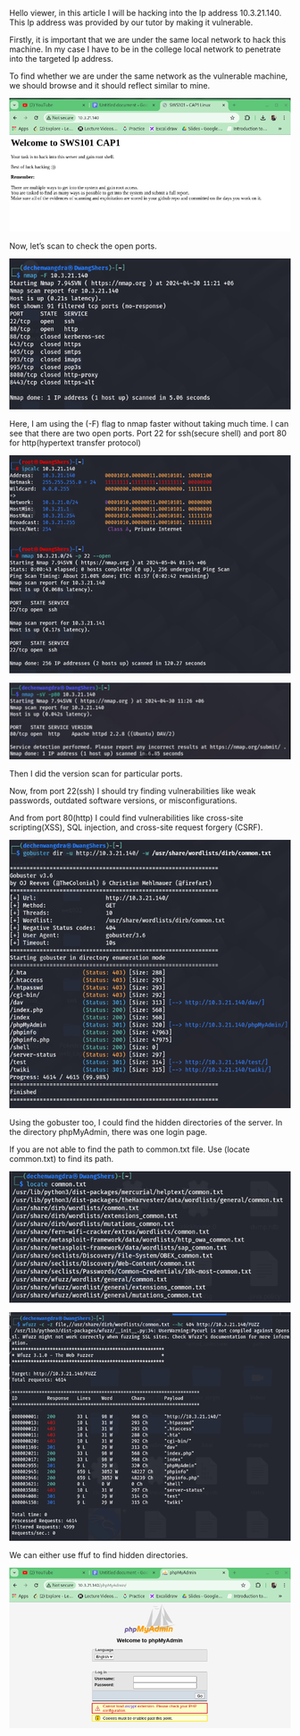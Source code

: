 
Hello viewer, in this article I will be hacking into the Ip address 10.3.21.140. This Ip address was provided by our tutor by making it vulnerable.  

Firstly, it is important that we are under the same local network to hack this machine. In my case I have to be in the college local network to penetrate into the targeted Ip address.

To find whether we are under the same network as the vulnerable machine, we should browse and it should reflect similar to mine. 

![alt text](Images/website.png)

Now, let’s scan to check the open ports. 

![alt text](../evidences/scans/service-enumeration/nmap-all-faster.png)

Here, I am using the (-F) flag to nmap faster without taking much time. I can see that there are two open ports. Port 22 for ssh(secure shell) and port 80 for http(hypertext transfer protocol)

![alt text](../evidences/scans/service-enumeration/nmap-port-22.png)

![alt text](../evidences/scans/service-enumeration/nmap-port-80.png)

Then I did the version scan for particular ports. 

 Now, from port 22(ssh) I should try finding vulnerabilities like weak passwords, outdated software versions, or misconfigurations.

And from port 80(http) I could find vulnerabilities like cross-site scripting(XSS), SQL injection, and cross-site request forgery (CSRF).

![alt text](../evidences/scans/web/gobuster-dir.png)

Using the gobuster too, I could find the hidden directories of the server. In the directory phpMyAdmin, there was one login page.

If you are not able to find the path to common.txt file. Use (locate common.txt) to find its path.

![alt text](../evidences/scans/web/word-list_common-text.png)

![alt text](../evidences/scans/web/ffuf-dir-buster.png)

We can either use ffuf to find hidden directories. 

![alt text](Images/phpAdmin.png)